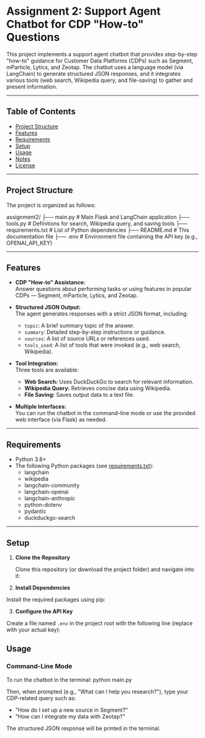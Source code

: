# Assignment 2: Support Agent Chatbot for CDP "How-to" Questions

This project implements a support agent chatbot that provides step-by-step "how-to" guidance for Customer Data Platforms (CDPs) such as Segment, mParticle, Lytics, and Zeotap. The chatbot uses a language model (via LangChain) to generate structured JSON responses, and it integrates various tools (web search, Wikipedia query, and file-saving) to gather and present information.

---

## Table of Contents

- [Project Structure](#project-structure)
- [Features](#features)
- [Requirements](#requirements)
- [Setup](#setup)
- [Usage](#usage)
- [Notes](#notes)
- [License](#license)

---

## Project Structure

The project is organized as follows:

assignment2/
├── main.py # Main Flask and LangChain application
├── tools.py # Definitions for search, Wikipedia query, and saving tools
├── requirements.txt # List of Python dependencies
├── README.md # This documentation file
├── .env # Environment file containing the API key (e.g., OPENAI_API_KEY)


---

## Features

- **CDP "How-to" Assistance:**  
  Answer questions about performing tasks or using features in popular CDPs — Segment, mParticle, Lytics, and Zeotap.

- **Structured JSON Output:**  
  The agent generates responses with a strict JSON format, including:
  - `topic`: A brief summary topic of the answer.
  - `summary`: Detailed step-by-step instructions or guidance.
  - `sources`: A list of source URLs or references used.
  - `tools_used`: A list of tools that were invoked (e.g., web search, Wikipedia).

- **Tool Integration:**  
  Three tools are available:
  - **Web Search:** Uses DuckDuckGo to search for relevant information.
  - **Wikipedia Query:** Retrieves concise data using Wikipedia.
  - **File Saving:** Saves output data to a text file.

- **Multiple Interfaces:**  
  You can run the chatbot in the command-line mode or use the provided web interface (via Flask) as needed.

---

## Requirements

- Python 3.8+
- The following Python packages (see [requirements.txt](requirements.txt)):
  - langchain
  - wikipedia
  - langchain-community
  - langchain-openai
  - langchain-anthropic
  - python-dotenv
  - pydantic
  - duckduckgo-search

---

## Setup

1. **Clone the Repository**

   Clone this repository (or download the project folder) and navigate into it:

2. **Install Dependencies**

Install the required packages using pip:

3. **Configure the API Key**

Create a file named `.env` in the project root with the following line (replace with your actual key):

## Usage

### Command-Line Mode

To run the chatbot in the terminal:
python main.py

Then, when prompted (e.g., "What can I help you research?"), type your CDP-related query such as:
- "How do I set up a new source in Segment?"
- "How can I integrate my data with Zeotap?"

The structured JSON response will be printed in the terminal.



